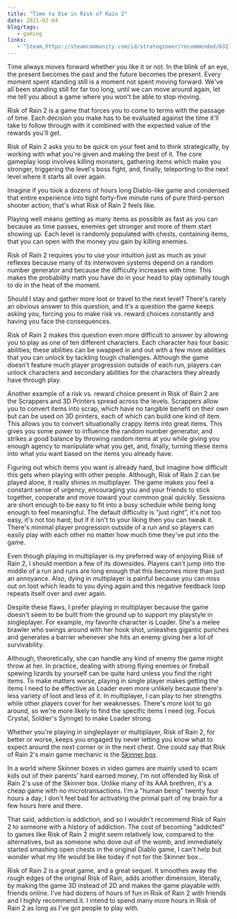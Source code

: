 ```yaml
---
title: "Time to Die in Risk of Rain 2"
date: 2021-02-04
blog/tags:
   - gaming
links:
   - "Steam,https://steamcommunity.com/id/strategineer/recommended/632360/"
---
```

Time always moves forward whether you like it or not. In the blink of an eye, the present becomes the past and the future becomes the present. Every moment spent standing still is a moment not spent moving forward. We've all been standing still for far too long, until we can move around again, let me tell you about a game where you won't be able to stop moving.

Risk of Rain 2 is a game that forces you to come to terms with the passage of time. Each decision you make has to be evaluated against the time it'll take to follow through with it combined with the expected value of the rewards you'll get.

Risk of Rain 2 asks you to be quick on your feet and to think strategically, by working with what you're given and making the best of it. The core gameplay loop involves killing monsters, gathering items which make you stronger, triggering the level's boss fight, and, finally, teleporting to the next level where it starts all over again.

Imagine if you took a dozens of hours long Diablo-like game and condensed that entire experience into tight forty-five minute runs of pure third-person shooter action; that's what Risk of Rain 2 feels like.

Playing well means getting as many items as possible as fast as you can because as time passes, enemies get stronger and more of them start showing up. Each level is randomly populated with chests, containing items, that you can open with the money you gain by killing enemies.

Risk of Rain 2 requires you to use your intuition just as much as your reflexes because many of its interwoven systems depend on a random number generator and because the difficulty increases with time. This makes the probability math you have do in your head to play optimally tough to do in the heat of the moment.

Should I stay and gather more loot or travel to the next level? There's rarely an obvious answer to this question, and it's a question the game keeps asking you, forcing you to make risk vs. reward choices constantly and having you face the consequences.

Risk of Rain 2 makes this question even more difficult to answer by allowing you to play as one of ten different characters. Each character has four basic abilities; these abilities can be swapped in and out with a few more abilities that you can unlock by tackling tough challenges. Although the game doesn't feature much player progression outside of each run, players can unlock characters and secondary abilities for the characters they already have through play.

Another example of a risk vs. reward choice present in Risk of Rain 2 are the Scrappers and 3D Printers spread across the levels. Scrappers allow you to convert items into scrap, which have no tangible benefit on their own but can be used on 3D printers, each of which can build one kind of item. This allows you to convert situationally crappy items into great items. This gives you some power to influence the random number generator, and strikes a good balance by throwing random items at you while giving you enough agency to manipulate what you get, and, finally, turning these items into what you want based on the items you already have.

Figuring out which items you want is already hard, but imagine how difficult this gets when playing with other people. Although, Risk of Rain 2 can be played alone, it really shines in multiplayer. The game makes you feel a constant sense of urgency, encouraging you and your friends to stick together, cooperate and move toward your common goal quickly. Sessions are short enough to be easy to fit into a busy schedule while being long enough to feel meaningful. The default difficulty is "just right", it's not too easy, it's not too hard; but if it isn't to your liking then you can tweak it. There's minimal player progression outside of a run and so players can easily play with each other no matter how much time they've put into the game.

Even though playing in multiplayer is my preferred way of enjoying Risk of Rain 2, I should mention a few of its downsides. Players can't jump into the middle of a run and runs are long enough that this becomes more than just an annoyance. Also, dying in multiplayer is painful because you can miss out on loot which leads to you dying again and this negative feedback loop repeats itself over and over again.

Despite these flaws, I prefer playing in multiplayer because the game doesn't seem to be built from the ground up to support my playstyle in singleplayer. For example, my favorite character is Loader. She's a melee brawler who swings around with her hook shot, unleashes gigantic punches and generates a barrier whenever she hits an enemy giving her a lot of survivability.

Although, theoretically, she can handle any kind of enemy the game might throw at her. In practice, dealing with strong flying enemies or fireball spewing lizards by yourself can be quite hard unless you find the right items. To make matters worse, playing in single player makes getting the items I need to be effective as Loader even more unlikely because there's less variety of loot and less of it. In multiplayer, I can play to her strengths while other players cover for her weaknesses. There's more loot to go around, so we're more likely to find the specific items I need (eg. Focus Crystal, Soldier's Syringe) to make Loader strong.

Whether you're playing in singleplayer or multiplayer, Risk of Rain 2, for better or worse, keeps you engaged by never letting you know what to expect around the next corner or in the next chest. One could say that Risk of Rain 2's main game mechanic is the [Skinner box](https://en.wikipedia.org/wiki/Operant_conditioning_chamber).

In a world where Skinner boxes in video games are mainly used to scam kids out of their parents' hard earned money, I'm not offended by Risk of Rain 2's use of the Skinner box. Unlike many of its AAA brethren, it's a cheap game with no microtransactions. I'm a "human being" twenty four hours a day, I don't feel bad for activating the primal part of my brain for a few hours here and there.

That said, addiction is addiction, and so I wouldn't recommend Risk of Rain 2 to someone with a history of addiction. The cost of becoming "addicted" to games like Risk of Rain 2 might seem relatively low, compared to the alternatives, but as someone who dove out of the womb, and immediately started smashing open chests in the original Diablo game, I can't help but wonder what my life would be like today if not for the Skinner box...

Risk of Rain 2 is a great game, and a great sequel. It smoothes away the rough edges of the original Risk of Rain, adds another dimension, literally, by making the game 3D instead of 2D and makes the game playable with friends online. I've had dozens of hours of fun in Risk of Rain 2 with friends and I highly recommend it. I intend to spend many more hours in Risk of Rain 2 as long as I've got people to play with.

